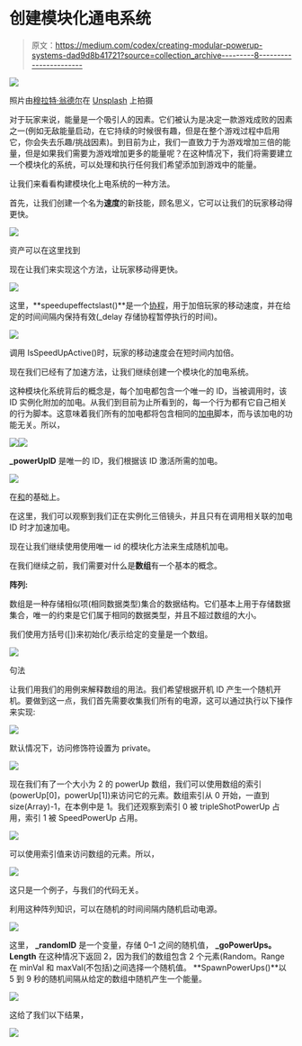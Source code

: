 # 创建模块化通电系统

> 原文：<https://medium.com/codex/creating-modular-powerup-systems-dad9d8b41721?source=collection_archive---------8----------------------->

![](img/06460e1fae8c139017db67b07844c264.png)

照片由[穆拉特·翁德尔](https://unsplash.com/@muratodr?utm_source=medium&utm_medium=referral)在 [Unsplash](https://unsplash.com?utm_source=medium&utm_medium=referral) 上拍摄

对于玩家来说，能量是一个吸引人的因素。它们被认为是决定一款游戏成败的因素之一(例如无敌能量启动，在它持续的时候很有趣，但是在整个游戏过程中启用它，你会失去乐趣/挑战因素)。到目前为止，我们一直致力于为游戏增加三倍的能量，但是如果我们需要为游戏增加更多的能量呢？在这种情况下，我们将需要建立一个模块化的系统，可以处理和执行任何我们希望添加到游戏中的能量。

让我们来看看构建模块化上电系统的一种方法。

首先，让我们创建一个名为**速度**的新技能，顾名思义，它可以让我们的玩家移动得更快。

![](img/b658455a917156ddca36065509499222.png)

资产可以在这里找到

现在让我们来实现这个方法，让玩家移动得更快。

![](img/03220fab569975ea51f20bb5ed292a01.png)

这里，**speedupeffectslast()**是一个[协程](/codex/unity-development-coroutines-adae74fcd857)，用于加倍玩家的移动速度，并在给定的时间间隔内保持有效(_delay 存储协程暂停执行的时间)。

![](img/2710959725b4d81d13be5de970584054.png)

调用 IsSpeedUpActive()时，玩家的移动速度会在短时间内加倍。

现在我们已经有了加速方法，让我们继续创建一个模块化的加电系统。

这种模块化系统背后的概念是，每个加电都包含一个唯一的 ID，当被调用时，该 ID 实例化附加的加电。从我们到目前为止所看到的，每一个行为都有它自己相关的行为脚本。这意味着我们所有的加电都将包含相同的[加电](/codex/starting-to-feel-like-a-real-video-game-98d19567ca44)脚本，而与该加电的功能无关。所以，

![](img/3ccfc8fc5217f4fc92630ae37498bce7.png)![](img/0eeec6ec4882b8e232359a89d4b0bfcb.png)

**_powerUpID** 是唯一的 ID，我们根据该 ID 激活所需的加电。

![](img/4638d0f2cec869c10624eb49e2ad4bbf.png)

在[和](/codex/starting-to-feel-like-a-real-video-game-98d19567ca44)的基础上。

在这里，我们可以观察到我们正在实例化三倍镜头，并且只有在调用相关联的加电 ID 时才加速加电。

现在让我们继续使用使用唯一 id 的模块化方法来生成随机加电。

在我们继续之前，我们需要对什么是**数组**有一个基本的概念。

**阵列:**

数组是一种存储相似项(相同数据类型)集合的数据结构。它们基本上用于存储数据集合，唯一的约束是它们属于相同的数据类型，并且不超过数组的大小。

我们使用方括号([])来初始化/表示给定的变量是一个数组。

![](img/ee677aab3a97e36cf19b0e70a97f216d.png)

句法

让我们用我们的用例来解释数组的用法。我们希望根据开机 ID 产生一个随机开机。要做到这一点，我们首先需要收集我们所有的电源，这可以通过执行以下操作来实现:

![](img/8180034eb5b9928aa9c029f45febfc3d.png)

默认情况下，访问修饰符设置为 private。

![](img/038948b0f7661781f7df1720d1482fb8.png)

现在我们有了一个大小为 2 的 powerUp 数组，我们可以使用数组的索引(powerUp[0]，powerUp[1])来访问它的元素。数组索引从 0 开始，一直到 size(Array)-1，在本例中是 1。我们还观察到索引 0 被 tripleShotPowerUp 占用，索引 1 被 SpeedPowerUp 占用。

![](img/8465319b372e8cfa99a16a5581d69298.png)

可以使用索引值来访问数组的元素。所以，

![](img/b4693f4cd4052ffe4fc449d8fddbe829.png)

这只是一个例子，与我们的代码无关。

利用这种阵列知识，可以在随机的时间间隔内随机启动电源。

![](img/8be639caf13654c5a6849082fc2b831a.png)

这里， **_randomID** 是一个变量，存储 0–1 之间的随机值， **_goPowerUps。Length** 在这种情况下返回 2，因为我们的数组包含 2 个元素(Random。Range 在 minVal 和 maxVal(不包括)之间选择一个随机值。
**SpawnPowerUps()**以 5 到 9 秒的随机间隔从给定的数组中随机产生一个能量。

![](img/e825307ea6457dc4971d60bce35afbd6.png)

这给了我们以下结果，

![](img/01074854bf4aae1220b905244e9bcdb5.png)